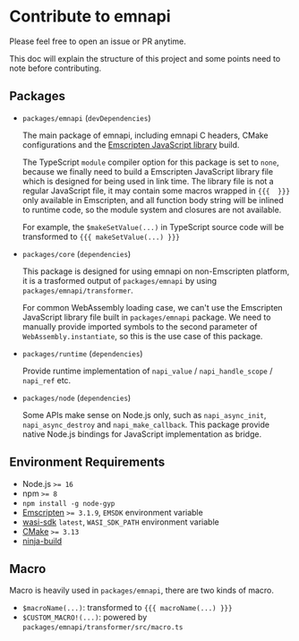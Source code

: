 # Contribute to emnapi

Please feel free to open an issue or PR anytime.

This doc will explain the structure of this project and some points need to note before contributing.

## Packages

- `packages/emnapi` (`devDependencies`)

    The main package of emnapi, including emnapi C headers, CMake configurations and
    the [Emscripten JavaScript library](https://emscripten.org/docs/porting/connecting_cpp_and_javascript/Interacting-with-code.html#implement-a-c-api-in-javascript) build.

    The TypeScript `module` compiler option for this package is set to `none`, because we finally need to build
    a Emscripten JavaScript library file which is designed for being used in link time. The library file is not
    a regular JavaScript file, it may contain some macros wrapped in `{{{  }}}` only available in Emscripten,
    and all function body string will be inlined to runtime code, so the module system and closures are not
    available.

    For example, the `$makeSetValue(...)` in TypeScript source code will be transformed to `{{{ makeSetValue(...) }}}`

- `packages/core` (`dependencies`)

    This package is designed for using emnapi on non-Emscripten platform, it is a trasformed output of `packages/emnapi`
    by using `packages/emnapi/transformer`.
    
    For common WebAssembly loading case, we can't use the Emscripten JavaScript library file built in `packages/emnapi` package.
    We need to manually provide imported symbols to the second parameter of `WebAssembly.instantiate`,
    so this is the use case of this package.

- `packages/runtime` (`dependencies`)

    Provide runtime implementation of `napi_value` / `napi_handle_scope` / `napi_ref` etc.

- `packages/node` (`dependencies`)

    Some APIs make sense on Node.js only, such as `napi_async_init`, `napi_async_destroy` and `napi_make_callback`.
    This package provide native Node.js bindings for JavaScript implementation as bridge.

## Environment Requirements

- Node.js `>= 16`
- npm `>= 8`
- `npm install -g node-gyp`
- [Emscripten](https://github.com/emscripten-core/emscripten) `>= 3.1.9`, `EMSDK` environment variable
- [wasi-sdk](https://github.com/WebAssembly/wasi-sdk) `latest`, `WASI_SDK_PATH` environment variable
- [CMake](https://github.com/Kitware/CMake) `>= 3.13`
- [ninja-build](https://github.com/ninja-build/ninja)

## Macro

Macro is heavily used in `packages/emnapi`, there are two kinds of macro.

- `$macroName(...)`: transformed to `{{{ macroName(...) }}}`
- `$CUSTOM_MACRO!(...)`: powered by `packages/emnapi/transformer/src/macro.ts`
